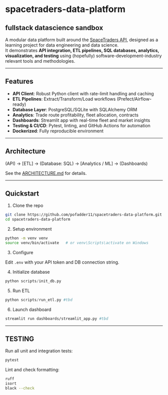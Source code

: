 
# spacetraders-data-platform
fullstack datascience sandbox
----------------------------

A modular data platform built around the [SpaceTraders API](https://spacetraders.io/), designed as a learning project for data engineering and data science.  
It demonstrates **API integration, ETL pipelines, SQL databases, analytics, visualization, and testing** using (hopefully) software-development-industry relevant tools and methodologies.

---

## Features
- **API Client**: Robust Python client with rate-limit handling and caching
- **ETL Pipelines**: Extract/Transform/Load workflows (Prefect/Airflow-ready)
- **Database Layer**: PostgreSQL/SQLite with SQLAlchemy ORM
- **Analytics**: Trade route profitability, fleet allocation, contracts
- **Dashboards**: Streamlit app with real-time fleet and market insights
- **Testing & CI/CD**: Pytest, linting, and GitHub Actions for automation
- **Dockerized**: Fully reproducible environment

---

## Architecture

(API) → [ETL] → (Database: SQL) → [Analytics / ML] → (Dashboards)

See the [ARCHITECTURE.md](ARCHITECTURE.md) for details.

---

## Quickstart

1. Clone the repo

```bash
git clone https://github.com/pofadder11/spacetraders-data-platform.git
cd spacetraders-data-platform
````

2. Setup environment

```bash
python -m venv venv
source venv/bin/activate   # or venv\Scripts\activate on Windows
```

3. Configure

Edit `.env` with your API token and DB connection string.

4. Initialize database

```python
python scripts/init_db.py
```

5. Run ETL

```python
python scripts/run_etl.py #tbd
```

6. Launch dashboard

```bash
streamlit run dashboards/streamlit_app.py #tbd
```

---

## TESTING

Run all unit and integration tests:

```bash
pytest
```

Lint and check formatting:

```bash
ruff
isort
black --check
```
